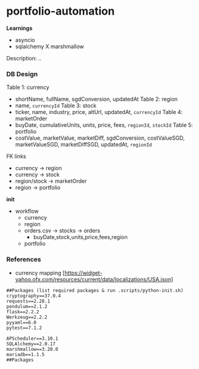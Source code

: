 # portfolio-automation

**Learnings**
- asyncio
- sqlalchemy X marshmallow

Description: ..


### DB Design

Table 1: currency
- shortName, fullName, sgdConversion, updatedAt
Table 2: region
- name, `currencyId`
Table 3: stock
- ticker, name, industry, price, altUrl, updatedAt, `currencyId`
Table 4: marketOrder
- buyDate, cumulativeUnits, units, price, fees, `regionId`, `stockId`
Table 5: portfolio
- costValue, marketValue, marketDiff, sgdConversion, costValueSGD, marketValueSGD, marketDiffSGD, updatedAt, `regionId`

FK links
- currency -> region
- currency -> stock
- region/stock -> marketOrder
- region -> portfolio

**init**

- workflow
  - currency 
  - region
  - orders.csv -> stocks -> orders
    - buyDate,stock,units,price,fees,region
  - portfolio



### References

- currency mapping [https://widget-yahoo.ofx.com/resources/current/data/localizations/USA.json]

```
##Packages (list required packages & run .scripts/python-init.sh)
cryptography==37.0.4
requests==2.28.1
pendulum==2.1.2
flask==2.2.2
Werkzeug==2.2.2
pyyaml==6.0
pytest==7.1.2

APScheduler==3.10.1
SQLAlchemy==2.0.17
marshmallow==3.20.0
mariadb==1.1.5
##Packages
```
